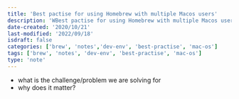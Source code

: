 ```yaml
---
title: 'Best pactise for using Homebrew with multiple Macos users'
description: 'WBest pactise for using Homebrew with multiple Macos users'
date-created: '2020/10/21'
last-modified: '2022/09/18'
isdraft: false
categories: ['brew', 'notes','dev-env', 'best-practise', 'mac-os']
tags: ['brew', 'notes', 'dev-env', 'best-practise', 'mac-os']
type: 'note'
---
```


- what is the challenge/problem we are solving for 
- why does it matter? 


